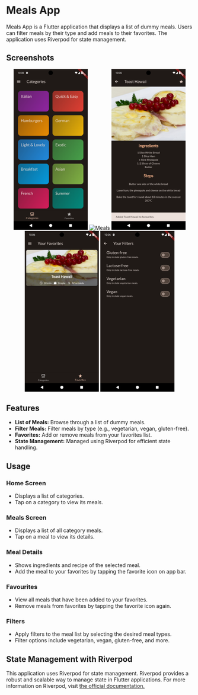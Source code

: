 # Meals App

Meals App is a Flutter application that displays a list of dummy meals. Users can filter meals by
their type and add meals to their favorites. The application uses Riverpod for state management.

## Screenshots

<p align="center">
  <img src="screenshots/categories.png" alt="Categories" width="200"/>
  <img src="screenshots/meals.png" alt="Meals" width="200"/>
  <img src="screenshots/meal_details.png" alt="Meal Details" width="200"/>
  <img src="screenshots/favourites.png" alt="Favourites" width="200"/>
  <img src="screenshots/filters.png" alt="Filters" width="200"/>
</p>

## Features

* **List of Meals:** Browse through a list of dummy meals.
* **Filter Meals:** Filter meals by type (e.g., vegetarian, vegan, gluten-free).
* **Favorites:** Add or remove meals from your favorites list.
* **State Management:** Managed using Riverpod for efficient state handling.

## Usage

### Home Screen

* Displays a list of categories.
* Tap on a category to view its meals.

### Meals Screen

* Displays a list of all category meals.
* Tap on a meal to view its details.

### Meal Details

* Shows ingredients and recipe of the selected meal.
* Add the meal to your favorites by tapping the favorite icon on app bar.

### Favourites

* View all meals that have been added to your favorites.
* Remove meals from favorites by tapping the favorite icon again.

### Filters

* Apply filters to the meal list by selecting the desired meal types.
* Filter options include vegetarian, vegan, gluten-free, and more.

## State Management with Riverpod

This application uses Riverpod for state management. Riverpod provides a robust and scalable way to
manage state in Flutter applications. For more information on Riverpod, visit [the official
documentation.](https://riverpod.dev/)
